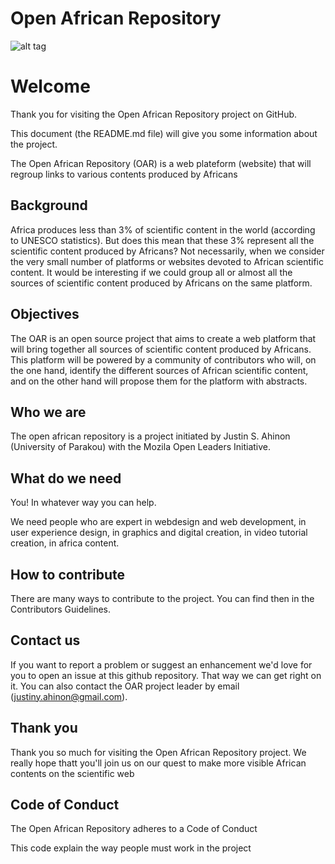 # Open African Repository

![alt tag](https://user-images.githubusercontent.com/33403964/38451257-c467b4d6-3a24-11e8-8a5c-1e817806f36b.png)

# Welcome
Thank you for visiting the Open African Repository project on GitHub.

This document (the README.md file) will give you some information about the project.

The Open African Repository (OAR) is a web plateform (website) that will regroup links to various contents produced by Africans

## Background
Africa produces less than 3% of scientific content in the world (according to UNESCO statistics). But does this mean that these 3% represent all the scientific content produced by Africans?
Not necessarily, when we consider the very small number of platforms or websites devoted to African scientific content.
It would be interesting if we could group all or almost all the sources of scientific content produced by Africans on the same platform.

## Objectives
The OAR is an open source project that aims to create a web platform that will bring together all sources of scientific content produced by Africans.
This platform will be powered by a community of contributors who will, on the one hand, identify the different sources of African scientific content, and on the other hand will propose them for the platform with abstracts.

## Who we are
The open african repository is a project initiated by Justin S. Ahinon (University of Parakou) with the Mozila Open Leaders Initiative. 

## What do we need
You! In whatever way you can help.

We need people who are expert in webdesign and web development, in user experience design, in graphics and digital creation, in video tutorial creation, in africa content. 

## How to contribute
There are many ways to contribute to the project. You can find then in the Contributors Guidelines.

## Contact us

If you want to report a problem or suggest an enhancement we'd love for you to open an issue at this github repository. That way we can get right on it. You can also contact the OAR project leader by email (justiny.ahinon@gmail.com).

## Thank you

Thank you so much for visiting the Open African Repository project. We really hope thatt you'll join us on our quest to make more visible African contents on the scientific web

## Code of Conduct
The Open African Repository adheres to a Code of Conduct

This code explain the way people must work in the project

